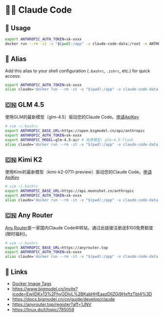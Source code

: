 # 🧑‍💻 Claude Code

## 🐳 Usage
```bash
export ANTHROPIC_AUTH_TOKEN=sk-xxxx
docker run --rm -it -v "$(pwd):/app" -v claude-code-data:/root -e ANTHROPIC_AUTH_TOKEN="$ANTHROPIC_AUTH_TOKEN" ghcr.io/aahl/claude-code
```

## 💾 Alias
Add this alias to your shell configuration (`.bashrc`, `.zshrc`, etc.) for quick access:
```bash
export ANTHROPIC_AUTH_TOKEN=sk-xxxx
alias claude='docker run --rm -it -v "$(pwd):/app" -v claude-code-data:/root -e ANTHROPIC_AUTH_TOKEN="$ANTHROPIC_AUTH_TOKEN" ghcr.io/aahl/claude-code claude'
```

## 🇨🇳 GLM 4.5
使用GLM的最新模型（glm-4.5）驱动您的Claude Code。[申请ApiKey](https://www.bigmodel.cn/invite?icode=EwilDKx13%2FhyODIyL%2BKabHHEaazDlIZGj9HxftzTbt4%3D)
```bash
# vim ~/.bashrc
export ANTHROPIC_BASE_URL=https://open.bigmodel.cn/api/anthropic
export ANTHROPIC_AUTH_TOKEN=sk-xxxx
export ANTHROPIC_MODEL=glm-4.5-air # 免费模型: glm-4.5-flash
alias claude='docker run --rm -it -v "$(pwd):/app" -v claude-code-data:/root -e ANTHROPIC_BASE_URL="$ANTHROPIC_BASE_URL" -e ANTHROPIC_AUTH_TOKEN="$ANTHROPIC_AUTH_TOKEN" -e ANTHROPIC_MODEL="$ANTHROPIC_MODEL" -e APK_MIRROR=mirrors.ustc.edu.cn -e NPM_REGISTRY=https://registry.npmmirror.com ghcr.nju.edu.cn/aahl/claude-code claude'
```

## 🇨🇳 Kimi K2
使用Kimi的最新模型（kimi-k2-0711-preview）驱动您的Claude Code。[申请ApiKey](https://platform.moonshot.cn/console/api-keys)
```bash
# vim ~/.bashrc
export ANTHROPIC_BASE_URL=https://api.moonshot.cn/anthropic
export ANTHROPIC_AUTH_TOKEN=sk-xxxx
alias claude='docker run --rm -it -v "$(pwd):/app" -v claude-code-data:/root -e ANTHROPIC_BASE_URL="$ANTHROPIC_BASE_URL" -e ANTHROPIC_AUTH_TOKEN="$ANTHROPIC_AUTH_TOKEN" -e APK_MIRROR=mirrors.ustc.edu.cn -e NPM_REGISTRY=https://registry.npmmirror.com ghcr.nju.edu.cn/aahl/claude-code claude'
```

## 🇨🇳 Any Router
[Any Router](https://anyrouter.top/register?aff=1JNV)是一家国内Claude Code中转站，通过此链接注册送$100免费额度(限时福利)。
```bash
# vim ~/.bashrc
export ANTHROPIC_BASE_URL=https://anyrouter.top
export ANTHROPIC_AUTH_TOKEN=sk-xxxx
alias claude='docker run --rm -it -v "$(pwd):/app" -v claude-code-data:/root -e ANTHROPIC_BASE_URL="$ANTHROPIC_BASE_URL" -e ANTHROPIC_AUTH_TOKEN="$ANTHROPIC_AUTH_TOKEN" -e APK_MIRROR=mirrors.ustc.edu.cn -e NPM_REGISTRY=https://registry.npmmirror.com ghcr.nju.edu.cn/aahl/claude-code claude'
```

## 🔗 Links
- [Docker Image Tags](https://github.com/aahl/claude-code/pkgs/container/claude-code/versions?filters[version_type]=tagged)
- https://www.bigmodel.cn/invite?icode=EwilDKx13%2FhyODIyL%2BKabHHEaazDlIZGj9HxftzTbt4%3D
- https://docs.bigmodel.cn/cn/guide/develop/claude
- https://anyrouter.top/register?aff=1JNV
- https://linux.do/t/topic/785059
